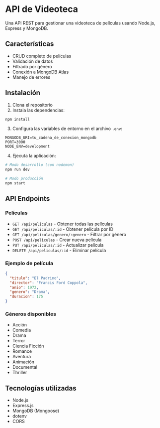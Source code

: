 # API de Videoteca

Una API REST para gestionar una videoteca de películas usando Node.js, Express y MongoDB.

## Características

- CRUD completo de películas
- Validación de datos
- Filtrado por género
- Conexión a MongoDB Atlas
- Manejo de errores

## Instalación

1. Clona el repositorio
2. Instala las dependencias:
```bash
npm install
```

3. Configura las variables de entorno en el archivo `.env`:
```
MONGODB_URI=tu_cadena_de_conexion_mongodb
PORT=3000
NODE_ENV=development
```

4. Ejecuta la aplicación:
```bash
# Modo desarrollo (con nodemon)
npm run dev

# Modo producción
npm start
```

## API Endpoints

### Películas

- `GET /api/peliculas` - Obtener todas las películas
- `GET /api/peliculas/:id` - Obtener película por ID
- `GET /api/peliculas/genero/:genero` - Filtrar por género
- `POST /api/peliculas` - Crear nueva película
- `PUT /api/peliculas/:id` - Actualizar película
- `DELETE /api/peliculas/:id` - Eliminar película

### Ejemplo de película

```json
{
  "titulo": "El Padrino",
  "director": "Francis Ford Coppola",
  "anio": 1972,
  "genero": "Drama",
  "duracion": 175
}
```

### Géneros disponibles
- Acción
- Comedia
- Drama
- Terror
- Ciencia Ficción
- Romance
- Aventura
- Animación
- Documental
- Thriller

## Tecnologías utilizadas

- Node.js
- Express.js
- MongoDB (Mongoose)
- dotenv
- CORS
